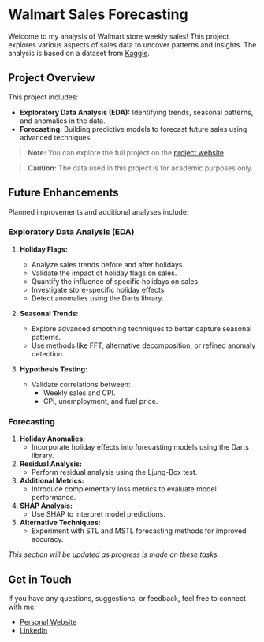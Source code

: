 
# Walmart Sales Forecasting

Welcome to my analysis of Walmart store weekly sales! This project explores various aspects of sales data to uncover patterns and insights. The analysis is based on a dataset from [Kaggle](https://www.kaggle.com/datasets/rutuspatel/walmart-dataset-retail).

## Project Overview

This project includes:
- **Exploratory Data Analysis (EDA):** Identifying trends, seasonal patterns, and anomalies in the data.
- **Forecasting:** Building predictive models to forecast future sales using advanced techniques.

> **Note:** You can explore the full project on the [project website](https://walmart.adityajoshi.in)

> **Caution:** The data used in this project is for academic purposes only.


## Future Enhancements

Planned improvements and additional analyses include:

### Exploratory Data Analysis (EDA)
1. **Holiday Flags:**
   - Analyze sales trends before and after holidays.
   - Validate the impact of holiday flags on sales.
   - Quantify the influence of specific holidays on sales.
   - Investigate store-specific holiday effects.
   - Detect anomalies using the Darts library.

2. **Seasonal Trends:**
   - Explore advanced smoothing techniques to better capture seasonal patterns.
   - Use methods like FFT, alternative decomposition, or refined anomaly detection.

3. **Hypothesis Testing:**
   - Validate correlations between:
     - Weekly sales and CPI.
     - CPI, unemployment, and fuel price.

### Forecasting
1. **Holiday Anomalies:**
   - Incorporate holiday effects into forecasting models using the Darts library.
2. **Residual Analysis:**
   - Perform residual analysis using the Ljung-Box test.
3. **Additional Metrics:**
   - Introduce complementary loss metrics to evaluate model performance.
4. **SHAP Analysis:**
   - Use SHAP to interpret model predictions.
5. **Alternative Techniques:**
   - Experiment with STL and MSTL forecasting methods for improved accuracy.

*This section will be updated as progress is made on these tasks.*

## Get in Touch

If you have any questions, suggestions, or feedback, feel free to connect with me:
- [Personal Website](https://www.adityajoshi.in)
- [LinkedIn](https://www.linkedin.com/in/joshiaditya0511)